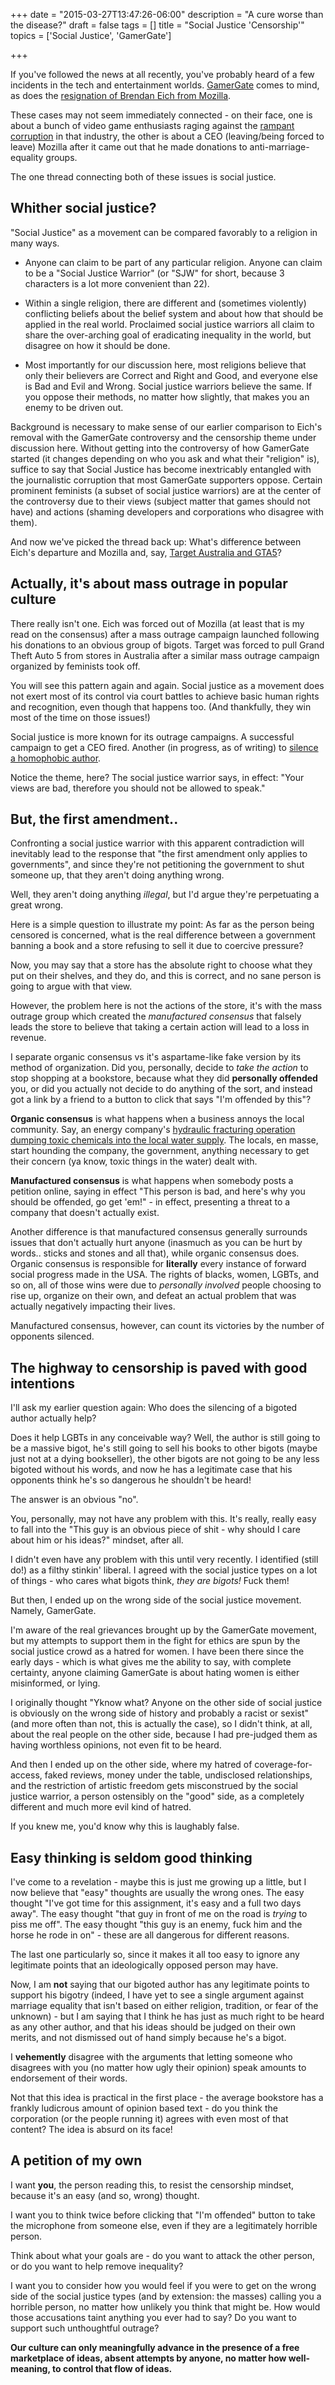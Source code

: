 +++
date = "2015-03-27T13:47:26-06:00"
description = "A cure worse than the disease?"
draft = false
tags = []
title = "Social Justice 'Censorship'"
topics = ['Social Justice', 'GamerGate']

+++

If you've followed the news at all recently, you've probably heard of a few incidents in the tech and entertainment worlds. [GamerGate](http://wiki.gamergate.me/index.php/GamerGate) comes to mind, as does the [resignation of Brendan Eich from Mozilla](https://blog.mozilla.org/blog/2014/04/05/faq-on-ceo-resignation/).

These cases may not seem immediately connected - on their face, one is about a bunch of video game enthusiasts raging against the [rampant corruption](http://deepfreeze.it) in that industry, the other is about a CEO (leaving/being forced to leave) Mozilla after it came out that he made donations to anti-marriage-equality groups.

The one thread connecting both of these issues is social justice.

## Whither social justice?

"Social Justice" as a movement can be compared favorably to a religion in many ways.

* Anyone can claim to be part of any particular religion. Anyone can claim to be a "Social Justice Warrior" (or "SJW" for short, because 3 characters is a lot more convenient than 22).

* Within a single religion, there are different and (sometimes violently) conflicting beliefs about the belief system and about how that should be applied in the real world. Proclaimed social justice warriors all claim to share the over-arching goal of eradicating inequality in the world, but disagree on how it should be done.

* Most importantly for our discussion here, most religions believe that only their believers are Correct and Right and Good, and everyone else is Bad and Evil and Wrong. Social justice warriors believe the same. If you oppose their methods, no matter how slightly, that makes you an enemy to be driven out.

Background is necessary to make sense of our earlier comparison to Eich's removal with the GamerGate controversy and the censorship theme under discussion here. Without getting into the controversy of how GamerGate started (it changes depending on who you ask and what their "religion" is), suffice to say that Social Justice has become inextricably entangled with the journalistic corruption that most GamerGate supporters oppose. Certain prominent feminists (a subset of social justice warriors) are at the center of the controversy due to their views (subject matter that games should not have) and actions (shaming developers and corporations who disagree with them).

And now we've picked the thread back up: What's difference between Eich's departure and Mozilla and, say, [Target Australia and GTA5](http://www.ign.com/articles/2014/12/04/targets-gta-5-snub-is-misinformed-and-achieves-nothing)?

## Actually, it's about mass outrage in popular culture

There really isn't one. Eich was forced out of Mozilla (at least that is my read on the consensus) after a mass outrage campaign launched following his donations to an obvious group of bigots. Target was forced to pull Grand Theft Auto 5 from stores in Australia after a similar mass outrage campaign organized by feminists took off.

You will see this pattern again and again. Social justice as a movement does not exert most of its control via court battles to achieve basic human rights and recognition, even though that happens too. (And thankfully, they win most of the time on those issues!)

Social justice is more known for its outrage campaigns. A successful campaign to get a CEO fired. Another (in progress, as of writing) to [silence a homophobic author](https://archive.today/iM6hL).

Notice the theme, here? The social justice warrior says, in effect: "Your views are bad, therefore you should not be allowed to speak."

## But, the first amendment..

Confronting a social justice warrior with this apparent contradiction will inevitably lead to the response that "the first amendment only applies to governments", and since they're not petitioning the government to shut someone up, that they aren't doing anything wrong.

Well, they aren't doing anything *illegal*, but I'd argue they're perpetuating a great wrong.

Here is a simple question to illustrate my point: As far as the person being censored is concerned, what is the real difference between a government banning a book and a store refusing to sell it due to coercive pressure?

Now, you may say that a store has the absolute right to choose what they put on their shelves, and they do, and this is correct, and no sane person is going to argue with that view.

However, the problem here is not the actions of the store, it's with the mass outrage group which created the *manufactured consensus* that falsely leads the store to believe that taking a certain action will lead to a loss in revenue.

I separate organic consensus vs it's aspartame-like fake version by its method of organization. Did you, personally, decide to *take the action* to stop shopping at a bookstore, because what they did **personally offended** you, or did you actually not decide to do anything of the sort, and instead got a link by a friend to a button to click that says "I'm offended by this"?

**Organic consensus** is what happens when a business annoys the local community. Say, an energy company's [hydraulic fracturing operation dumping toxic chemicals into the local water supply](http://www.desmogblog.com/fracking-the-future/). The locals, en masse, start hounding the company, the government, anything necessary to get their concern (ya know, toxic things in the water) dealt with.

**Manufactured consensus** is what happens when somebody posts a petition online, saying in effect "This person is bad, and here's why you should be offended, go get 'em!" - in effect, presenting a threat to a company that doesn't actually exist.

Another difference is that manufactured consensus generally surrounds issues that don't actually hurt anyone (inasmuch as you can be hurt by words.. sticks and stones and all that), while organic consensus does. Organic consensus is responsible for **literally** every instance of forward social progress made in the USA. The rights of blacks, women, LGBTs, and so on, all of those wins were due to *personally involved* people choosing to rise up, organize on their own, and defeat an actual problem that was actually negatively impacting their lives.

Manufactured consensus, however, can count its victories by the number of opponents silenced.

## The highway to censorship is paved with good intentions

I'll ask my earlier question again: Who does the silencing of a bigoted author actually help?

Does it help LGBTs in any conceivable way? Well, the author is still going to be a massive bigot, he's still going to sell his books to other bigots (maybe just not at a dying bookseller), the other bigots are not going to be any less bigoted without his words, and now he has a legitimate case that his opponents think he's so dangerous he shouldn't be heard!

The answer is an obvious "no".

You, personally, may not have any problem with this. It's really, really easy to fall into the "This guy is an obvious piece of shit - why should I care about him or his ideas?" mindset, after all.

I didn't even have any problem with this until very recently. I identified (still do!) as a filthy stinkin' liberal. I agreed with the social justice types on a lot of things - who cares what bigots think, *they are bigots!* Fuck them!

But then, I ended up on the wrong side of the social justice movement. Namely, GamerGate.

I'm aware of the real grievances brought up by the GamerGate movement, but my attempts to support them in the fight for ethics are spun by the social justice crowd as a hatred for women. I have been there since the early days - which is what gives me the ability to say, with complete certainty, anyone claiming GamerGate is about hating women is either misinformed, or lying.

I originally thought "Yknow what? Anyone on the other side of social justice is obviously on the wrong side of history and probably a racist or sexist" (and more often than not, this is actually the case), so I didn't think, at all, about the real people on the other side, because I had pre-judged them as having worthless opinions, not even fit to be heard.

And then I ended up on the other side, where my hatred of coverage-for-access, faked reviews, money under the table, undisclosed relationships, and the restriction of artistic freedom gets misconstrued by the social justice warrior, a person ostensibly on the "good" side, as a completely different and much more evil kind of hatred.

If you knew me, you'd know why this is laughably false.

## Easy thinking is seldom good thinking

I've come to a revelation - maybe this is just me growing up a little, but I now believe that "easy" thoughts are usually the wrong ones. The easy thought "I've got time for this assignment, it's easy and a full two days away". The easy thought "that guy in front of me on the road is *trying* to piss me off". The easy thought "this guy is an enemy, fuck him and the horse he rode in on" - these are all dangerous for different reasons.

The last one particularly so, since it makes it all too easy to ignore any legitimate points that an ideologically opposed person may have.

Now, I am **not** saying that our bigoted author has any legitimate points to support his bigotry (indeed, I have yet to see a single argument against marriage equality that isn't based on either religion, tradition, or fear of the unknown) - but I am saying that I think he has just as much right to be heard as any other author, and that his ideas should be judged on their own merits, and not dismissed out of hand simply because he's a bigot.

I **vehemently** disagree with the arguments that letting someone who disagrees with you (no matter how ugly their opinion) speak amounts to endorsement of their words.

Not that this idea is practical in the first place - the average bookstore has a frankly ludicrous amount of opinion based text - do you think the corporation (or the people running it) agrees with even most of that content? The idea is absurd on its face!

## A petition of my own

I want **you**, the person reading this, to resist the censorship mindset, because it's an easy (and so, wrong) thought.

I want you to think twice before clicking that "I'm offended" button to take the microphone from someone else, even if they are a legitimately horrible person.

Think about what your goals are - do you want to attack the other person, or do you want to help remove inequality?

I want you to consider how you would feel if you were to get on the wrong side of the social justice types (and by extension: the masses) calling you a horrible person, no matter how unlikely you think that might be. How would those accusations taint anything you ever had to say? Do you want to support such unthoughtful outrage?

**Our culture can only meaningfully advance in the presence of a free marketplace of ideas, absent attempts by anyone, no matter how well-meaning, to control that flow of ideas.**
